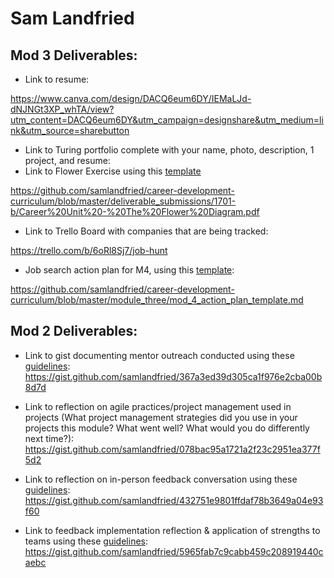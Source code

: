 # Sam Landfried

## Mod 3 Deliverables:

* Link to resume: 

https://www.canva.com/design/DACQ6eum6DY/IEMaLJd-dNJNGt3XP_whTA/view?utm_content=DACQ6eum6DY&utm_campaign=designshare&utm_medium=link&utm_source=sharebutton
* Link to Turing portfolio complete with your name, photo, description, 1 project, and resume:
* Link to Flower Exercise using this [template](https://github.com/turingschool/career-development-curriculum/blob/master/files/Career%20Unit%20-%20The%20Flower%20Diagram.pdf)

https://github.com/samlandfried/career-development-curriculum/blob/master/deliverable_submissions/1701-b/Career%20Unit%20-%20The%20Flower%20Diagram.pdf
* Link to Trello Board with companies that are being tracked: 

https://trello.com/b/6oRl8Sj7/job-hunt
* Job search action plan for M4, using this [template](https://github.com/turingschool/career-development-curriculum/blob/master/module_three/mod_4_action_plan_template.md):

https://github.com/samlandfried/career-development-curriculum/blob/master/module_three/mod_4_action_plan_template.md

## Mod 2 Deliverables:
* Link to gist documenting mentor outreach conducted using these [guidelines](https://github.com/turingschool/career-development-curriculum/blob/master/module_two/cold_outreach_i_guidelines.md): https://gist.github.com/samlandfried/367a3ed39d305ca1f976e2cba00b8d7d

* Link to reflection on agile practices/project management used in projects (What project management strategies did you use in your projects this module? What went well? What would you do differently next time?): https://gist.github.com/samlandfried/078bac95a1721a2f23c2951ea377f5d2

* Link to reflection on in-person feedback conversation using these [guidelines](https://github.com/turingschool/career-development-curriculum/blob/master/module_two/feedback_conversation_reflection_guidelines.md): https://gist.github.com/samlandfried/432751e9801ffdaf78b3649a04e93f60

* Link to feedback implementation reflection & application of strengths to teams using these [guidelines](https://github.com/turingschool/career-development-curriculum/blob/master/module_two/feedback_implementation_strengths_reflection.md): https://gist.github.com/samlandfried/5965fab7c9cabb459c208919440caebc
